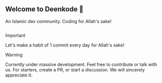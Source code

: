 ## Welcome to Deenkode 🌙
An Islamic dev community. Coding for Allah's sake!

<picture>
  <source media="(prefers-color-scheme: dark)" srcset="https://raw.githubusercontent.com/Deenkode/designs/refs/heads/main/logo/svg/Deenkode-logo-dark.svg">
  <source media="(prefers-color-scheme: light)" srcset="https://raw.githubusercontent.com/Deenkode/designs/refs/heads/main/logo/svg/Deenkode-logo-light.svg">
  <img alt="" src="https://raw.githubusercontent.com/Deenkode/designs/refs/heads/main/logo/svg/Deenkode-logo-light.svg">
</picture>

> [!important]
> Let's make a habit of 1 commit every day for Allah's sake!

> [!warning]
> Currently under massive development.
> Feel free to contribute or talk with us. For starters, create a PR, or start a discussion. We will sincerely appreciate it.

